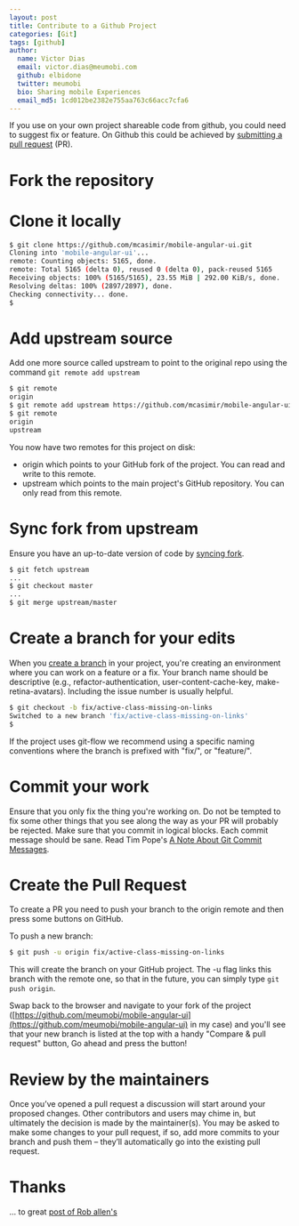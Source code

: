 ```yaml
---
layout: post
title: Contribute to a Github Project 
categories: [Git]
tags: [github]
author:
  name: Victor Dias
  email: victor.dias@meumobi.com
  github: elbidone
  twitter: meumobi
  bio: Sharing mobile Experiences
  email_md5: 1cd012be2382e755aa763c66acc7cfa6
---
```


If you use on your own project shareable code from github, you could need to suggest fix or feature. On Github this could be achieved by [submitting a pull request](https://guides.github.com/activities/contributing-to-open-source/#contributing) (PR).

# Fork the repository

# Clone it locally

```bash
$ git clone https://github.com/mcasimir/mobile-angular-ui.git
Cloning into 'mobile-angular-ui'...
remote: Counting objects: 5165, done.
remote: Total 5165 (delta 0), reused 0 (delta 0), pack-reused 5165
Receiving objects: 100% (5165/5165), 23.55 MiB | 292.00 KiB/s, done.
Resolving deltas: 100% (2897/2897), done.
Checking connectivity... done.
$
```

# Add upstream source
Add one more source called upstream to point to the original repo using the command `git remote add upstream`

```bash
$ git remote
origin
$ git remote add upstream https://github.com/mcasimir/mobile-angular-ui.git
$ git remote
origin
upstream
```

You now have two remotes for this project on disk:

- origin which points to your GitHub fork of the project. You can read and write to this remote.
- upstream which points to the main project's GitHub repository. You can only read from this remote.

# Sync fork from upstream
Ensure you have an up-to-date version of code by [syncing fork](https://help.github.com/articles/syncing-a-fork/).

```bash
$ git fetch upstream
...
$ git checkout master
...
$ git merge upstream/master
```

# Create a branch for your edits
When you [create a branch](https://guides.github.com/introduction/flow/) in your project, you're creating an environment where you can work on a feature or a fix.
Your branch name should be descriptive (e.g., refactor-authentication, user-content-cache-key, make-retina-avatars). Including the issue number is usually helpful.

```bash
$ git checkout -b fix/active-class-missing-on-links
Switched to a new branch 'fix/active-class-missing-on-links'
$
```

If the project uses git-flow we recommend using a specific naming conventions where the branch is prefixed with "fix/", or "feature/".

# Commit your work
Ensure that you only fix the thing you're working on. Do not be tempted to fix some other things that you see along the way as your PR will probably be rejected. Make sure that you commit in logical blocks. Each commit message should be sane. Read Tim Pope's [A Note About Git Commit Messages](http://tbaggery.com/2008/04/19/a-note-about-git-commit-messages.html).

# Create the Pull Request
To create a PR you need to push your branch to the origin remote and then press some buttons on GitHub.

To push a new branch:

```bash
$ git push -u origin fix/active-class-missing-on-links
```

This will create the branch on your GitHub project. The -u flag links this branch with the remote one, so that in the future, you can simply type `git push origin`.

Swap back to the browser and navigate to your fork of the project ([https://github.com/meumobi/mobile-angular-ui](https://github.com/meumobi/mobile-angular-ui) in my case) and you'll see that your new branch is listed at the top with a handy "Compare & pull request" button, Go ahead and press the button!

# Review by the maintainers
Once you’ve opened a pull request a discussion will start around your proposed changes. Other contributors and users may chime in, but ultimately the decision is made by the maintainer(s). You may be asked to make some changes to your pull request, if so, add more commits to your branch and push them – they’ll automatically go into the existing pull request.

# Thanks
... to great [post of Rob allen's](https://akrabat.com/the-beginners-guide-to-contributing-to-a-github-project/)
